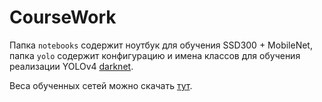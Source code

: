 # CourseWork

Папка `notebooks` содержит ноутбук для обучения SSD300 + MobileNet, папка `yolo` содержит конфигурацию и имена классов для обучения реализации YOLOv4 [darknet](https://github.com/AlexeyAB/darknet).

Веса обученных сетей можно скачать [тут](https://drive.google.com/drive/folders/1Loc1aQgz6yQQCWCYSksahN4B7sWGsVQE?usp=sharing).